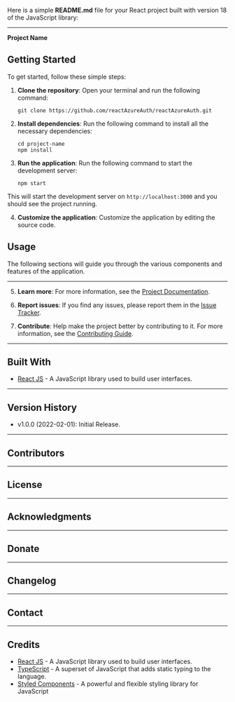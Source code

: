 Here is a simple **README.md** file for your React project built with version 18 of the JavaScript library:

---

**Project Name**

## Getting Started

To get started, follow these simple steps:

1. **Clone the repository**: Open your terminal and run the following command:

   ```
   git clone https://github.com/reactAzureAuth/reactAzureAuth.git
   ```

2. **Install dependencies**: Run the following command to install all the necessary dependencies:

   ```
   cd project-name
   npm install
   ```

3. **Run the application**: Run the following command to start the development server:

   ```
   npm start
   ```

This will start the development server on `http://localhost:3000` and you should see the project running.

4. **Customize the application**: Customize the application by editing the source code.

## Usage

The following sections will guide you through the various components and features of the application.

---

5. **Learn more**: For more information, see the [Project Documentation](https://your-username.github.io/project-name/).

6. **Report issues**: If you find any issues, please report them in the [Issue Tracker](https://github.com/your-username/project-name/issues).

7. **Contribute**: Help make the project better by contributing to it. For more information, see the [Contributing Guide](https://github.com/your-username/project-name/blob/main/CONTRIBUTING.md).

---

## Built With

* [React JS](https://reactjs.org/) - A JavaScript library used to build user interfaces.

---

## Version History

* v1.0.0 (2022-02-01): Initial Release.
---

## Contributors

---

## License

---

## Acknowledgments

---

## Donate


---

## Changelog


---

## Contact
---

## Credits

* [React JS](https://reactjs.org/) - A JavaScript library used to build user interfaces.
* [TypeScript](https://www.typescriptlang.org/) - A superset of JavaScript that adds static typing to the language.
* [Styled Components](https://styled-components.com/) - A powerful and flexible styling library for JavaScript
